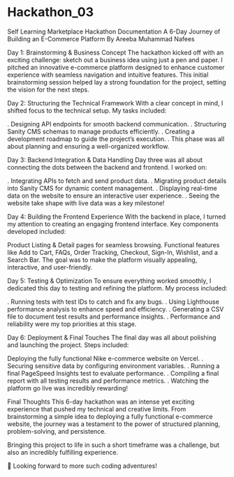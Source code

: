 # Hackathon_03
Self Learning
Marketplace Hackathon Documentation
A 6-Day Journey of Building an E-Commerce Platform
By Areeba Muhammad Nafees

Day 1: Brainstorming & Business Concept
The hackathon kicked off with an exciting challenge: sketch out a business idea using just a pen and paper. I pitched an innovative e-commerce platform designed to enhance customer experience with seamless navigation and intuitive features. This initial brainstorming session helped lay a strong foundation for the project, setting the vision for the next steps.

Day 2: Structuring the Technical Framework
With a clear concept in mind, I shifted focus to the technical setup. My tasks included:

. Designing API endpoints for smooth backend communication.
. Structuring Sanity CMS schemas to manage products efficiently.
. Creating a development roadmap to guide the project’s execution.
. This phase was all about planning and ensuring a well-organized workflow.

Day 3: Backend Integration & Data Handling
Day three was all about connecting the dots between the backend and frontend. I worked on:

. Integrating APIs to fetch and send product data.
. Migrating product details into Sanity CMS for dynamic content management.
. Displaying real-time data on the website to ensure an interactive user experience.
. Seeing the website take shape with live data was a key milestone!

Day 4: Building the Frontend Experience
With the backend in place, I turned my attention to creating an engaging frontend interface. Key components developed included:

Product Listing & Detail pages for seamless browsing.
Functional features like Add to Cart, FAQs, Order Tracking, Checkout, Sign-In, Wishlist, and a Search Bar.
The goal was to make the platform visually appealing, interactive, and user-friendly.

Day 5: Testing & Optimization
To ensure everything worked smoothly, I dedicated this day to testing and refining the platform. My process included:

. Running tests with test IDs to catch and fix any bugs.
. Using Lighthouse performance analysis to enhance speed and efficiency.
. Generating a CSV file to document test results and performance insights.
. Performance and reliability were my top priorities at this stage.

Day 6: Deployment & Final Touches
The final day was all about polishing and launching the project. Steps included:

Deploying the fully functional Nike e-commerce website on Vercel.
. Securing sensitive data by configuring environment variables.
. Running a final PageSpeed Insights test to evaluate performance.
. Compiling a final report with all testing results and performance metrics.
. Watching the platform go live was incredibly rewarding!

Final Thoughts
This 6-day hackathon was an intense yet exciting experience that pushed my technical and creative limits. From brainstorming a simple idea to deploying a fully functional e-commerce website, the journey was a testament to the power of structured planning, problem-solving, and persistence.

Bringing this project to life in such a short timeframe was a challenge, but also an incredibly fulfilling experience.

🚀 Looking forward to more such coding adventures!

